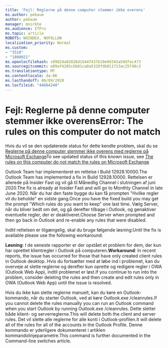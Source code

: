 ```yaml
---
title: 'Fejl: Reglerne på denne computer stemmer ikke overens'
ms.author: pebaum
author: pebaum
manager: mnirkhe
ms.audience: ITPro
ms.topic: article
ROBOTS: NOINDEX, NOFOLLOW
localization_priority: Normal
ms.custom:
- "3518"
- "1800021"
ms.openlocfilehash: c0982da82826d1644f437b19e0d343a59d7ac473
ms.sourcegitcommit: e09af4285c6b81ca0a5320fdb811713ac25748c3
ms.translationtype: MT
ms.contentlocale: da-DK
ms.lasthandoff: 06/09/2020
ms.locfileid: "44664240"
---
```

# <a name="error-the-rules-on-this-computer-do-not-match"></a><span data-ttu-id="628ad-102">Fejl: Reglerne på denne computer stemmer ikke overens</span><span class="sxs-lookup"><span data-stu-id="628ad-102">Error: The rules on this computer do not match</span></span>

<span data-ttu-id="628ad-103">Hvis du vil se den opdaterede status for dette kendte problem, skal du se [Reglerne på denne computer stemmer ikke overens med reglerne på Microsoft Exchange](https://support.office.com/article/d032e037-b224-429e-b325-633afde9b5f0)</span><span class="sxs-lookup"><span data-stu-id="628ad-103">To see updated status of this known issue, see [The rules on this computer do not match the rules on Microsoft Exchange](https://support.office.com/article/d032e037-b224-429e-b325-633afde9b5f0)</span></span>

<span data-ttu-id="628ad-104">Outlook Team har implementeret en rettelse i Build 12928.10000.</span><span class="sxs-lookup"><span data-stu-id="628ad-104">The Outlook Team has implemented a fix in Build 12928.10000.</span></span> <span data-ttu-id="628ad-105">Rettelsen er allerede på Insider Fast og vil gå til Månedlig Channel i slutningen af juni 2020.</span><span class="sxs-lookup"><span data-stu-id="628ad-105">The fix is already at Insider Fast and will go to Monthly Channel in late June 2020.</span></span> <span data-ttu-id="628ad-106">Når du har den faste bygge du kan få prompten "Hvilke regler vil du beholde" en sidste gang.</span><span class="sxs-lookup"><span data-stu-id="628ad-106">Once you have the fixed build you may get the prompt "Which rules do you want to keep" one last time.</span></span> <span data-ttu-id="628ad-107">Vælg Server, når du bliver bedt om det, og gå derefter tilbage i Outlook, og genaktiver eventuelle regler, der er deaktiveret.</span><span class="sxs-lookup"><span data-stu-id="628ad-107">Choose Server when prompted and then go back in Outlook and re-enable any rules that were disabled.</span></span>

<span data-ttu-id="628ad-108">Indtil rettelsen er tilgængelig, skal du bruge følgende løsning:</span><span class="sxs-lookup"><span data-stu-id="628ad-108">Until the fix is available please use the following workaround:</span></span>

<span data-ttu-id="628ad-109">**Løsning**: I de seneste rapporter er der opstået et problem for dem, der kun har oprettet klientregler i Outlook på computeren.</span><span class="sxs-lookup"><span data-stu-id="628ad-109">**Workaround**: In recent reports, the issue has occurred for those that have only created client rules in Outlook desktop.</span></span> <span data-ttu-id="628ad-110">Hvis du fortsætter med at løbe ind i problemet, kan du overveje at slette reglerne og derefter kun oprette og redigere regler i OWA (Outlook Web App), indtil problemet er løst.</span><span class="sxs-lookup"><span data-stu-id="628ad-110">If you continue to run into the problem, consider deleting the rules and then create and edit rules only in OWA (Outlook Web App) until the issue is resolved.</span></span>

<span data-ttu-id="628ad-111">Hvis du ikke kan slette reglerne manuelt, kan du køre en Outlook-kommando, når du starter Outlook, ved at køre Outlook.exe /cleanrules.</span><span class="sxs-lookup"><span data-stu-id="628ad-111">If you cannot delete the rules manually you can run an Outlook command when you start Outlook by running Outlook.exe /cleanrules.</span></span> <span data-ttu-id="628ad-112">Dette sletter både klient- og serverreglerne.</span><span class="sxs-lookup"><span data-stu-id="628ad-112">This will delete both the client and server rules.</span></span> <span data-ttu-id="628ad-113">Det vil slette alle reglerne for alle konti i Outlook-profilen.</span><span class="sxs-lookup"><span data-stu-id="628ad-113">It will delete all of the rules for all of the accounts in the Outlook Profile.</span></span> <span data-ttu-id="628ad-114">Denne kommando er yderligere dokumenteret i artiklen kommandolinjeparametre.</span><span class="sxs-lookup"><span data-stu-id="628ad-114">This command is further documented in the Command-line switches article.</span></span>

